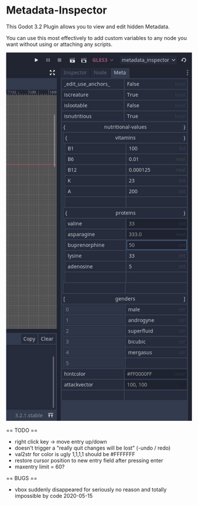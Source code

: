 Metadata-Inspector
==================

This Godot 3.2 Plugin allows you to view and edit hidden Metadata.

You can use this most effectively to add custom variables to any node you want without using or attaching any scripts.


[![demo1](/demo1.jpg)](#)

== TODO ==
- right click key -> move entry up/down
- doesn't trigger a "really quit changes will be lost" 
(-undo / redo)
- val2str for color is ugly 1,1,1,1 should be #FFFFFFF
- restore cursor position to new entry field after pressing enter
- maxentry limit = 60?

== BUGS ==
- vbox suddenly disappeared for seriously no reason and totally impossible by code 2020-05-15
